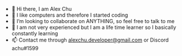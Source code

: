 - 👋 Hi there, I am Alex Chu
- 🌱 I like computers and therefore I started coding
- 💞️ I’m looking to collaborate on ANYTHING, so feel free to talk to me
- 🔧 I am not very experienced but I am a life time learner so I basically constantly learning
- 📫 Contact me through alexchu.developer@gmail.com or Discord achu#1599
